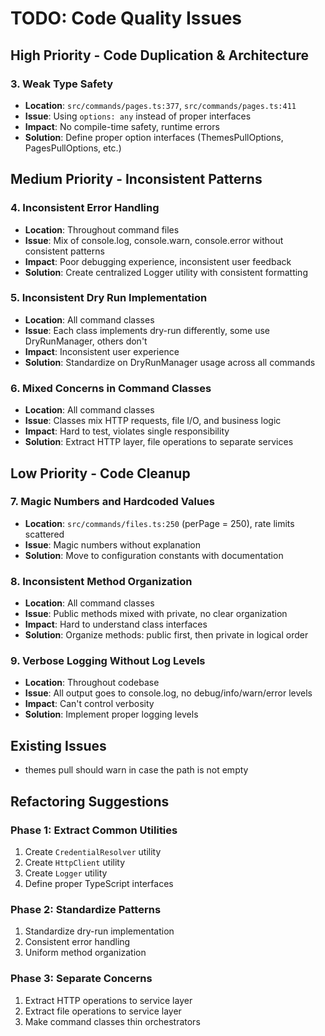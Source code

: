 # TODO: Code Quality Issues

## High Priority - Code Duplication & Architecture

### 3. **Weak Type Safety**
- **Location**: `src/commands/pages.ts:377`, `src/commands/pages.ts:411`
- **Issue**: Using `options: any` instead of proper interfaces
- **Impact**: No compile-time safety, runtime errors
- **Solution**: Define proper option interfaces (ThemesPullOptions, PagesPullOptions, etc.)

## Medium Priority - Inconsistent Patterns

### 4. **Inconsistent Error Handling**
- **Location**: Throughout command files
- **Issue**: Mix of console.log, console.warn, console.error without consistent patterns
- **Impact**: Poor debugging experience, inconsistent user feedback
- **Solution**: Create centralized Logger utility with consistent formatting

### 5. **Inconsistent Dry Run Implementation**
- **Location**: All command classes
- **Issue**: Each class implements dry-run differently, some use DryRunManager, others don't
- **Impact**: Inconsistent user experience
- **Solution**: Standardize on DryRunManager usage across all commands

### 6. **Mixed Concerns in Command Classes**
- **Location**: All command classes
- **Issue**: Classes mix HTTP requests, file I/O, and business logic
- **Impact**: Hard to test, violates single responsibility
- **Solution**: Extract HTTP layer, file operations to separate services

## Low Priority - Code Cleanup

### 7. **Magic Numbers and Hardcoded Values**
- **Location**: `src/commands/files.ts:250` (perPage = 250), rate limits scattered
- **Issue**: Magic numbers without explanation
- **Solution**: Move to configuration constants with documentation

### 8. **Inconsistent Method Organization**
- **Location**: All command classes
- **Issue**: Public methods mixed with private, no clear organization
- **Impact**: Hard to understand class interfaces
- **Solution**: Organize methods: public first, then private in logical order

### 9. **Verbose Logging Without Log Levels**
- **Location**: Throughout codebase
- **Issue**: All output goes to console.log, no debug/info/warn/error levels
- **Impact**: Can't control verbosity
- **Solution**: Implement proper logging levels

## Existing Issues

- themes pull should warn in case the path is not empty

## Refactoring Suggestions

### Phase 1: Extract Common Utilities
1. Create `CredentialResolver` utility
2. Create `HttpClient` utility
3. Create `Logger` utility
4. Define proper TypeScript interfaces

### Phase 2: Standardize Patterns
1. Standardize dry-run implementation
2. Consistent error handling
3. Uniform method organization

### Phase 3: Separate Concerns
1. Extract HTTP operations to service layer
2. Extract file operations to service layer
3. Make command classes thin orchestrators
